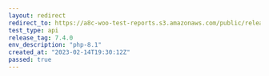 ```yaml
---
layout: redirect
redirect_to: https://a8c-woo-test-reports.s3.amazonaws.com/public/release/7.4.0/php-8.1/api/index.html
test_type: api
release_tag: 7.4.0
env_description: "php-8.1"
created_at: "2023-02-14T19:30:12Z"
passed: true
---
```

